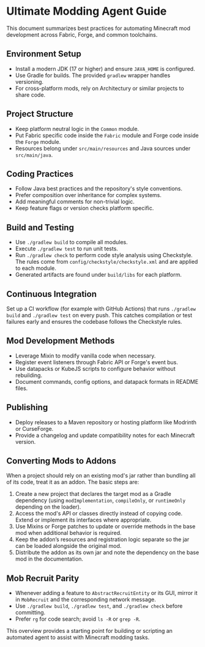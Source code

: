 # Ultimate Modding Agent Guide

This document summarizes best practices for automating Minecraft mod development across Fabric, Forge, and common toolchains.

## Environment Setup
- Install a modern JDK (17 or higher) and ensure `JAVA_HOME` is configured.
- Use Gradle for builds. The provided `gradlew` wrapper handles versioning.
- For cross-platform mods, rely on Architectury or similar projects to share code.

## Project Structure
- Keep platform neutral logic in the `Common` module.
- Put Fabric specific code inside the `Fabric` module and Forge code inside the `Forge` module.
- Resources belong under `src/main/resources` and Java sources under `src/main/java`.

## Coding Practices
- Follow Java best practices and the repository's style conventions.
- Prefer composition over inheritance for complex systems.
- Add meaningful comments for non-trivial logic.
- Keep feature flags or version checks platform specific.

## Build and Testing
- Use `./gradlew build` to compile all modules.
- Execute `./gradlew test` to run unit tests.
- Run `./gradlew check` to perform code style analysis using Checkstyle. The rules
  come from `config/checkstyle/checkstyle.xml` and are applied to each module.
- Generated artifacts are found under `build/libs` for each platform.

## Continuous Integration
Set up a CI workflow (for example with GitHub Actions) that runs `./gradlew build`
and `./gradlew test` on every push. This catches compilation or test failures
early and ensures the codebase follows the Checkstyle rules.

## Mod Development Methods
- Leverage Mixin to modify vanilla code when necessary.
- Register event listeners through Fabric API or Forge's event bus.
- Use datapacks or KubeJS scripts to configure behavior without rebuilding.
- Document commands, config options, and datapack formats in README files.

## Publishing
- Deploy releases to a Maven repository or hosting platform like Modrinth or CurseForge.
- Provide a changelog and update compatibility notes for each Minecraft version.

## Converting Mods to Addons
When a project should rely on an existing mod's jar rather than bundling all of
its code, treat it as an addon. The basic steps are:

1. Create a new project that declares the target mod as a Gradle dependency
   (using `modImplementation`, `compileOnly`, or `runtimeOnly` depending on the
   loader).
2. Access the mod's API or classes directly instead of copying code. Extend or
   implement its interfaces where appropriate.
3. Use Mixins or Forge patches to update or override methods in the base mod
   when additional behavior is required.
4. Keep the addon’s resources and registration logic separate so the jar can be
   loaded alongside the original mod.
5. Distribute the addon as its own jar and note the dependency on the base mod
   in the documentation.

## Mob Recruit Parity
- Whenever adding a feature to `AbstractRecruitEntity` or its GUI, mirror it in `MobRecruit` and the corresponding network message.
- Use `./gradlew build`, `./gradlew test`, and `./gradlew check` before committing.
- Prefer `rg` for code search; avoid `ls -R` or `grep -R`.


This overview provides a starting point for building or scripting an automated agent to assist with Minecraft modding tasks.
